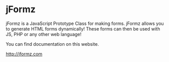 # jFormz
<p>jFormz is a JavaScript Prototype Class for making forms.  jFormz allows you to generate HTML forms dynamically! These forms can then be used with JS, PHP or any other web language!</p>


You can find documentation on this website.

http://jformz.com



